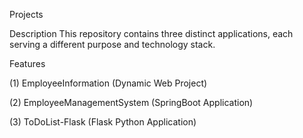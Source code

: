 Projects

Description
This repository contains three distinct applications, each serving a different purpose and technology stack.

Features

(1) EmployeeInformation (Dynamic Web Project)

(2) EmployeeManagementSystem (SpringBoot Application)

(3) ToDoList-Flask (Flask Python Application)
